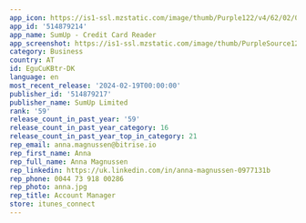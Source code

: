 ```yaml
---
app_icon: https://is1-ssl.mzstatic.com/image/thumb/Purple122/v4/62/02/08/620208cc-fdaf-db76-83ee-1ccc2af5a23e/AppIcon-0-0-1x_U007epad-0-0-0-85-220.png/1024x1024bb.png
app_id: '514879214'
app_name: SumUp - Credit Card Reader
app_screenshot: https://is1-ssl.mzstatic.com/image/thumb/PurpleSource126/v4/98/f2/d7/98f2d72c-2869-2e70-f1bc-bb4a1e8cb256/f73b4a80-4f3a-46f4-aca0-ceba98156629_6.5_U201d_iPhone_11_-_1_-_SuperApp.jpg/1284x2778bb.png
category: Business
country: AT
id: EguCuKBtr-DK
language: en
most_recent_release: '2024-02-19T00:00:00'
publisher_id: '514879217'
publisher_name: SumUp Limited
rank: '59'
release_count_in_past_year: '59'
release_count_in_past_year_category: 16
release_count_in_past_year_top_in_category: 21
rep_email: anna.magnussen@bitrise.io
rep_first_name: Anna
rep_full_name: Anna Magnussen
rep_linkedin: https://uk.linkedin.com/in/anna-magnussen-0977131b
rep_phone: 0044 73 918 00286
rep_photo: anna.jpg
rep_title: Account Manager
store: itunes_connect
---
```

